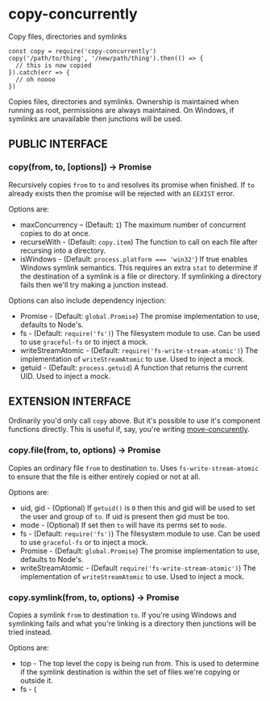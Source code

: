 # copy-concurrently

Copy files, directories and symlinks

```
const copy = require('copy-concurrently')
copy('/path/to/thing', '/new/path/thing').then(() => {
  // this is now copied
}).catch(err => {
  // oh noooo
})
```

Copies files, directories and symlinks.  Ownership is maintained when
running as root, permissions are always maintained.  On Windows, if symlinks
are unavailable then junctions will be used.

## PUBLIC INTERFACE

### copy(from, to, [options]) → Promise

Recursively copies `from` to `to` and resolves its promise when finished. 
If `to` already exists then the promise will be rejected with an `EEXIST`
error.

Options are:

* maxConcurrency – (Default: `1`) The maximum number of concurrent copies to do at once.
* recurseWith - (Default: `copy.item`) The function to call on each file after recursing into a directory.
* isWindows - (Default: `process.platform === 'win32'`) If true enables Windows symlink semantics. This requires
  an extra `stat` to determine if the destination of a symlink is a file or directory. If symlinking a directory
  fails then we'll try making a junction instead.

Options can also include dependency injection:

* Promise - (Default: `global.Promise`) The promise implementation to use, defaults to Node's.
* fs - (Default: `require('fs')`) The filesystem module to use.  Can be used
  to use `graceful-fs` or to inject a mock.
* writeStreamAtomic - (Default: `require('fs-write-stream-atomic')`) The
  implementation of `writeStreamAtomic` to use.  Used to inject a mock.
* getuid - (Default: `process.getuid`) A function that returns the current UID. Used to inject a mock.

## EXTENSION INTERFACE

Ordinarily you'd only call `copy` above.  But it's possible to use it's
component functions directly.  This is useful if, say, you're writing
[move-concurently](https://npmjs.com/package/move-concurrently).

### copy.file(from, to, options) → Promise

Copies an ordinary file `from` to destination `to`.  Uses
`fs-write-stream-atomic` to ensure that the file is either entirely copied
or not at all.

Options are:

* uid, gid - (Optional) If `getuid()` is `0` then this and gid will be used to
  set the user and group of `to`.  If uid is present then gid must be too.
* mode - (Optional) If set then `to` will have its perms set to `mode`.
* fs - (Default: `require('fs')`) The filesystem module to use.  Can be used
  to use `graceful-fs` or to inject a mock.
* Promise - (Default: `global.Promise`) The promise implementation to use, defaults to Node's.
* writeStreamAtomic - (Default `require('fs-write-stream-atomic')`) The
  implementation of `writeStreamAtomic` to use.  Used to inject a mock.

### copy.symlink(from, to, options) → Promise

Copies a symlink `from` to destination `to`.  If you're using Windows and
symlinking fails and what you're linking is a directory then junctions will
be tried instead.

Options are:

* top - The top level the copy is being run from.  This is used to determine
  if the symlink destination is within the set of files we're copying or
  outside it.
* fs - (